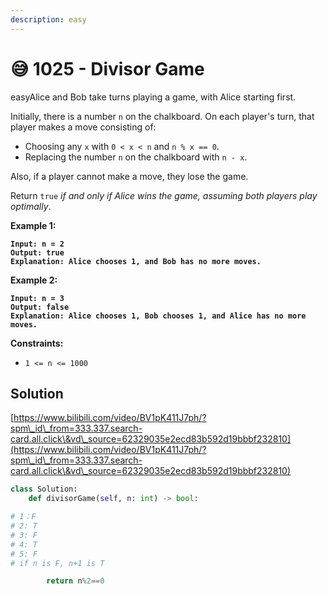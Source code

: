 ```yaml
---
description: easy
---
```


# 😅 1025 - Divisor Game

easyAlice and Bob take turns playing a game, with Alice starting first.

Initially, there is a number `n` on the chalkboard. On each player's turn, that player makes a move consisting of:

* Choosing any `x` with `0 < x < n` and `n % x == 0`.
* Replacing the number `n` on the chalkboard with `n - x`.

Also, if a player cannot make a move, they lose the game.

Return `true` _if and only if Alice wins the game, assuming both players play optimally_.

&#x20;

**Example 1:**

<pre><code><strong>Input: n = 2
</strong><strong>Output: true
</strong><strong>Explanation: Alice chooses 1, and Bob has no more moves.
</strong></code></pre>

**Example 2:**

<pre><code><strong>Input: n = 3
</strong><strong>Output: false
</strong><strong>Explanation: Alice chooses 1, Bob chooses 1, and Alice has no more moves.
</strong></code></pre>

&#x20;

**Constraints:**

* `1 <= n <= 1000`

## Solution

[https://www.bilibili.com/video/BV1pK411J7ph/?spm\_id\_from=333.337.search-card.all.click\&vd\_source=62329035e2ecd83b592d19bbbf232810](https://www.bilibili.com/video/BV1pK411J7ph/?spm\_id\_from=333.337.search-card.all.click\&vd\_source=62329035e2ecd83b592d19bbbf232810)

```python
class Solution:
    def divisorGame(self, n: int) -> bool:

# 1：F
# 2: T
# 3: F
# 4: T
# 5: F
# if n is F, n+1 is T

        return n%2==0
```

